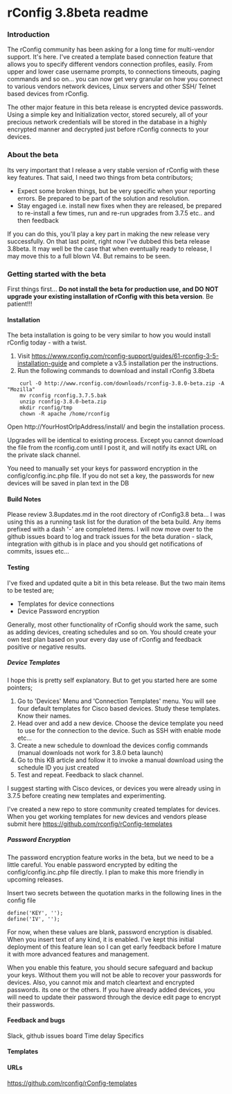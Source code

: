 # rConfig 3.8beta readme

### Introduction
The rConfig community has been asking for a long time for multi-vendor support. It's here. I've created a template based connection feature that allows you to specify different 
vendors connection profiles, easily. From upper and lower case username prompts, to connections timeouts, paging commands and so on... you can now get very granular on how you connect 
to various vendors network devices, Linux servers and other SSH/ Telnet based devices from rConfig. 

The other major feature in this beta release is encrypted device passwords. Using a simple key and Initialization vector, stored securely, all of your precious network credentials
will be stored in the database in a highly encrypted manner and decrypted just before rConfig connects to your devices. 

### About the beta
Its very important that I release a very stable version of rConfig with these key features. That said, I need two things from beta contributors; 
* Expect some broken things, but be very specific when your reporting errors. Be prepared to be part of the solution and resolution.
* Stay engaged i.e. install new fixes when they are released, be prepared to re-install a few times, run and re-run upgrades from 3.7.5 etc.. and then feedback

If you can do this, you'll play a key part in making the new release very successfully. On that last point, right now I've dubbed this beta release 3.8beta. It may well be the case
that when eventually ready to release, I may move this to a full blown V4. But remains to be seen. 

### Getting started with the beta
First things first... __Do not install the beta for production use, and DO NOT upgrade your existing installation of rConfig with this beta version__. Be patient!!!

#### Installation
The beta installation is going to be very similar to how you would install rConfig today - with a twist.
1. Visit https://www.rconfig.com/rconfig-support/guides/61-rconfig-3-5-installation-guide and complete a v3.5 installation per the instructions. 
2. Run the following commands to download and install rConfig 3.8beta
```
    curl -O http://www.rconfig.com/downloads/rconfig-3.8.0-beta.zip -A "Mozilla"
    mv rconfig rconfig.3.7.5.bak
    unzip rconfig-3.8.0-beta.zip
    mkdir rconfig/tmp
    chown -R apache /home/rconfig
```
Open http://YourHostOrIpAddress/install/ and begin the installation process.

Upgrades will be identical to existing process. Except you cannot download the file from the rconfig.com until I post it, and will notify its exact URL on the private slack channel.

You need to manually set your keys for password encryption in the config/config.inc.php file. If you do not set a key, the passwords for new devices will be saved in plan text in the DB

#### Build Notes
Please review 3.8updates.md in the root directory of rConfig3.8 beta... I was using this as a running task list for the duration of the beta build. Any items prefixed with a dash '-' are completed items.
I will now move over to the github issues board to log and track issues for the beta duration - slack, integration with github is in place and you should get notifications of
commits, issues etc...



#### Testing
I've fixed and updated quite a bit in this beta release. But the two main items to be tested are;
* Templates for device connections
* Device Password encryption

Generally, most other functionality of rConfig should work the same, such as adding devices, creating schedules and so on. You should create your own test plan based on your 
every day use of rConfig and feedback positive or negative results. 

##### Device Templates
I hope this is pretty self explanatory. But to get you started here are some pointers;
1. Go to 'Devices' Menu and 'Connection Templates' menu. You will see four default templates for Cisco based devices. Study these templates. Know their names. 
2. Head over and add a new device. Choose the device template you need to use for the connection to the device. Such as SSH with enable mode etc...
3. Create a new schedule to download the devices config commands (manual downloads not work for 3.8.0 beta launch)
4. Go to this KB article and follow it to invoke a manual download using the schedule ID you just created
5. Test and repeat. Feedback to slack channel. 

I suggest starting with Cisco devices, or devices you were already using in 3.7.5 before creating new templates and experimenting. 

I've created a new repo to store community created templates for devices. When you get working templates for new devices and vendors please submit here https://github.com/rconfig/rConfig-templates


##### Password Encryption
The password encryption feature works in the beta, but we need to be a little careful. You enable password encrypted by editing the config/config.inc.php file directly. I plan to make 
this more friendly in upcoming releases. 
    
Insert two secrets between the quotation marks in the following lines in the config file
    
    define('KEY', '');
    define('IV', '');

For now, when these values are blank, password encryption is disabled. When you insert text of any kind, it is enabled. I've kept this initial deployment of this feature lean
so I can get early feedback before I mature it with more advanced features and management.

When you enable this feature, you should secure safeguard and backup your keys. Without them you will not be able to recover your passwords for devices. Also, you cannot
mix and match cleartext and encrypted passwords. its one or the others. If you have already added devices, you will need to update their password through the device edit page
to encrypt their passwords. 


#### Feedback and bugs
Slack, github issues board
Time delay
Specifics


#### Templates



#### URLs
https://github.com/rconfig/rConfig-templates


